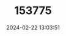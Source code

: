 ---
title: "153775"
category: "Procambarus tulanei"
draft: false
date: 2024-02-22 13:03:51
languages:
  English: ["Giant Bearded Crayfish"]
---